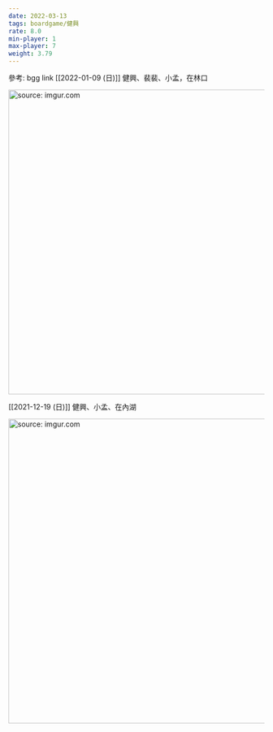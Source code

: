 ```yaml
---
date: 2022-03-13
tags: boardgame/健興
rate: 8.0
min-player: 1
max-player: 7
weight: 3.79
---
```


參考: bgg link
[[2022-01-09 (日)]] 健興、裴裴、小孟，在林口

<a href="https://imgur.com/fT7yJdP6"><img src="https://i.imgur.com/T7yJdP6.jpg" title="source: imgur.com" width="600px" /></a>

[[2021-12-19 (日)]] 健興、小孟、在內湖

<a href="https://imgur.com/jMLSQG0"><img src="https://i.imgur.com/jMLSQG0.jpg" title="source: imgur.com" width="600px" /></a>

